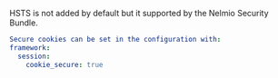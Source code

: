 HSTS is not added by default but it supported by the Nelmio Security Bundle.

```yml
Secure cookies can be set in the configuration with:
framework:
  session:
    cookie_secure: true
```
